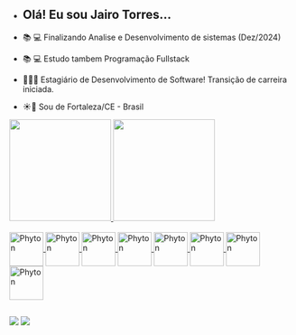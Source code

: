 - ## Olá! Eu sou Jairo Torres...

- 📚 💻  Finalizando Analise e Desenvolvimento de sistemas (Dez/2024)
- 📚 💻  Estudo tambem Programação Fullstack
- 🕵🏻‍♀️     Estagiário de Desenvolvimento de Software! Transição de carreira iniciada.
- ☀️🌊   Sou de Fortaleza/CE - Brasil

<div>
<a href="https://github.com/ojairotorres">
<img height="180em" src="https://github-readme-stats.vercel.app/api?username=ojairotorres&show_icons=true&theme=dark&include_all_commits=true"/>
<img height="180em" src="https://github-readme-stats.vercel.app/api/toplangs/username=ojairotorres&layout=compact&langs_count=16&theme=dark"/>
</div>

<div style="display: inline_block"><br>

<img align="center" alt="Phyton" height="60" width="60" src="https://cdn.jsdelivr.net/gh/devicons/devicon@latest/icons/java/java-original-wordmark.svg" />
<img align="center" alt="Phyton" height="60" width="60" src="https://cdn.jsdelivr.net/gh/devicons/devicon@latest/icons/quarkus/quarkus-plain-wordmark.svg" />  
<img align="center" alt="Phyton" height="60" width="60" src="https://cdn.jsdelivr.net/gh/devicons/devicon@latest/icons/docker/docker-plain-wordmark.svg" />
<img align="center" alt="Phyton" height="60" width="60" src="https://cdn.jsdelivr.net/gh/devicons/devicon@latest/icons/angular/angular-original-wordmark.svg" />
<img align="center" alt="Phyton" height="60" width="60" src="https://cdn.jsdelivr.net/gh/devicons/devicon/icons/python/python-original-wordmark.svg" />
<img align="center" alt="Phyton" height="60" width="60" src="https://cdn.jsdelivr.net/gh/devicons/devicon/icons/html5/html5-original-wordmark.svg" />
<img align="center" alt="Phyton" height="60" width="60" src="https://cdn.jsdelivr.net/gh/devicons/devicon/icons/css3/css3-original-wordmark.svg" />
<img align="center" alt="Phyton" height="60" width="60" src="https://cdn.jsdelivr.net/gh/devicons/devicon/icons/pandas/pandas-original-wordmark.svg" />
</div>

  ##
  
<div>
  <a href="https://www.linkedin.com/in/jairo-torres-380575238/"  target="_blank"><img src="https://img.shields.io/badge/LinkedIn-0077B5?style=for-the-badge&logo=linkedin&logoColor=white"></a>
  <a href="https://www.instagram.com/invites/contact/?i=1a47b3ewsecyc&utm_content=yjbk1v"  target="_blank"><img src="https://img.shields.io/badge/Instagram-E4405F?style=for-the-badge&logo=instagram&logoColor=white"></a>
  
  
</div>
